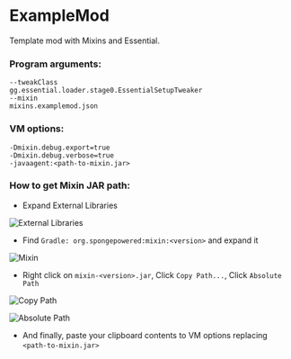 # ExampleMod
Template mod with Mixins and Essential.

### Program arguments:
```
--tweakClass
gg.essential.loader.stage0.EssentialSetupTweaker
--mixin
mixins.examplemod.json
```

### VM options:
```
-Dmixin.debug.export=true
-Dmixin.debug.verbose=true
-javaagent:<path-to-mixin.jar>
```

### How to get Mixin JAR path:
- Expand External Libraries
  
![External Libraries](https://i.debuggings.dev/0H38gESl.png)

- Find `Gradle: org.spongepowered:mixin:<version>` and expand it

![Mixin](https://i.debuggings.dev/nqEcOgwB.png)

- Right click on `mixin-<version>.jar`, Click `Copy Path...`, Click `Absolute Path`

![Copy Path](https://i.debuggings.dev/KXkK19u6.png)

![Absolute Path](https://i.debuggings.dev/SZjoBtmj.png)

- And finally, paste your clipboard contents to VM options replacing `<path-to-mixin.jar>`
